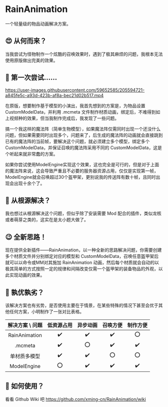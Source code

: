 # RainAnimation
一个轻量级的物品动画解决方案。

## 😍 从何而来？

当我尝试为怪物制作一个炫酷的召唤效果时，遇到了极其麻烦的问题，我根本无法使用原版做出完美的效果。

## 🤔 第一次尝试......

https://user-images.githubusercontent.com/59652585/205594721-a845fe5c-a93d-423b-af8a-bec21d02b517.mp4

在原版，想要制作基于模型的小演出，我首先想到的方案是，为物品设置 CustomModelData，并利用 .mcmeta 文件制作材质动画，绑定后，不难得到如上视频种的效果，但当我制作完成后，我发现了一些问题。

搞一个我这样的魔法阵（简单生物模型），如果魔法阵仅需同时出现一个还没什么问题，但如果需要同时出现多个，问题来了，后生成的魔法阵的动画就会直接跳到已有的魔法阵的当前帧，要解决这个问题，就必须建立多个模型，绑定多个CustomModelData，并保证召唤的魔法阵采用不同的 CustomModelData，这是个听起来就非常蠢的方案。

如果你尝试使用ModelEngine实现这个效果，这也完全是可行的，但是对于上面的魔法阵来说，这会导致严重且不必要的服务器资源占用，仅仅是实现第一帧，ModelEngine就会召唤超过30个盔甲架，更别说我的传送阵有数十帧，且同时出现会出现十余个了。

## 😤 从根源解决？

我也想过从根源解决这个问题，但似乎除了安装需要 Mod 配合的插件，类似龙核或者萌芽之类的，这实在是太小题大做了。

## 😉 全新思路！

现在提供全新插件——RainAnimation，以一种全新的思路解决问题，你需要创建多个材质文件并分别绑定对应的模型和 CustomModelData，召唤任意盔甲架后就可以以命令或MM对其施加 RainAnimation 动画，然后每个材质就会自动的以极其简单的方式按照一定的规律和间隔改变仅需一个盔甲架的装备物品的外观，以此实现动画的效果。

## 🥵 孰优孰劣？

该解决方案也有劣势，是否使用主要在于情景，在某些特殊的情况下甚至会优于其他任何方案，小明制作了一张对比表格。

| 解决方案 \ 问题 | 低资源占用 | 异步动画 | 召唤方便 | 制作方便 |
| :-------------: | :--------: | :------: | :--------: | :------: |
|  RainAnimation  |     ✔️      |    ✔️     | ✔️        |    ⭕     |
|     .mcmeta     |     ✔️      |    ⭕     | ✔️        |    ✔️     |
|  单材质多模型   |     ✔️      |    ✔️     | ⭕        |    ⭕     |
|   ModelEngine   |     ⭕      |    ✔️     | ✔️        |    ✔️     |

## 🧐 如何使用？

看看 Github Wiki 吧
https://github.com/xming-cn/RainAnimation/wiki




